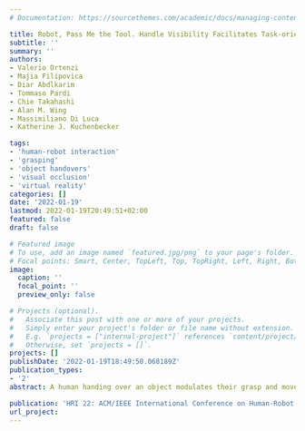 ```yaml
---
# Documentation: https://sourcethemes.com/academic/docs/managing-content/

title: Robot, Pass Me the Tool. Handle Visibility Facilitates Task-oriented Handovers
subtitle: ''
summary: ''
authors:
- Valerio Ortenzi
- Majia Filipovica
- Diar Abdlkarim
- Tommaso Pardi
- Chie Takahashi
- Alan M. Wing
- Massimiliano Di Luca
- Katherine J. Kuchenbecker

tags:
- 'human-robot interaction'
- 'grasping'
- 'object handovers'
- 'visual occlusion'
- 'virtual reality'
categories: []
date: '2022-01-19'
lastmod: 2022-01-19T20:49:51+02:00
featured: false
draft: false

# Featured image
# To use, add an image named `featured.jpg/png` to your page's folder.
# Focal points: Smart, Center, TopLeft, Top, TopRight, Left, Right, BottomLeft, Bottom, BottomRight.
image:
  caption: ''
  focal_point: ''
  preview_only: false

# Projects (optional).
#   Associate this post with one or more of your projects.
#   Simply enter your project's folder or file name without extension.
#   E.g. `projects = ["internal-project"]` references `content/project/deep-learning/index.md`.
#   Otherwise, set `projects = []`.
projects: []
publishDate: '2022-01-19T18:49:50.068189Z'
publication_types:
- '2'
abstract: A human handing over an object modulates their grasp and movements to accommodate their partner’s capabilities, which greatly increases the likelihood of a successful transfer. State-of-the-art robot behavior lacks this level of user understanding, resulting in interactions that force the human partner to shoulder the burden of adaptation. This paper investigates how visual occlusion of the object being passed affects the subjective perception and quantitative performance of the reaching of the human receiver. We performed an experiment in virtual reality where seventeen participants were tasked with repeatedly taking a tool from the hand of a robot; each of the three tested objects (hammer, screwdriver, scissors) was presented in a wide variety of poses. We carefully analysed the user’s hand and head motions, the time to grasp the object, and the chosen grasp location, as well as participants’ ratings of the grasp they just performed. Results show that initial visibility of the handle significantly increases the reported holdability and immediate usability of a tool. Furthermore, a robot that offers objects so that their handles are more occluded forces the receiver to spend more time in planning and executing the grasp and also lowers the probability that the tool will be grasped by the handle. Together these findings indicate that robots can more effectively support their human work partners by increasing the visibility of the intended grasp location of objects being passed.

publication: 'HRI 22: ACM/IEEE International Conference on Human-Robot Interaction'
url_project:
---
```

